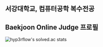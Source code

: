 ## 서강대학교, 컴퓨터공학 복수전공

## Baekjoon Online Judge 프로필
![hyp3rflow's solved.ac stats](https://github-readme-solvedac.hyp3rflow.vercel.app/api/?handle=sehong1602)
